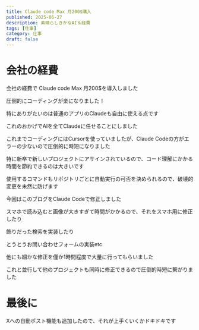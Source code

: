 ```yaml
---
title: Claude code Max 月200$購入
published: 2025-06-27
description: 素晴らしきかなAI＆経費
tags: [仕事]
category: 仕事
draft: false
---
```

# 会社の経費

会社の経費で Claude code Max 月200$を導入しました

圧倒的にコーディングが楽になりました！

特にありがたいのは普通のアプリのClaudeも自由に使える点です

これのおかげでAIを全てClaudeに任せることにしました

これまでコーディングにはCursorを使っていましたが、Claude Codeの方がエラーの少ないので圧倒的に時短になりました

特に新卒で新しいプロジェクトにアサインされているので、コード理解にかかる時間を節約できるのは大きいです

使用するコマンドもリポジトリごとに自動実行の可否を決められるので、破壊的変更を未然に防げます

今回はこのブログをClaude Codeで修正しました

スマホで読み込むと画像が大きすぎて時間がかかるので、それをスマホ用に修正したり

飾りだった検索を実装したり

とうとうお問い合わせフォームの実装etc

他にも細かな修正を僅か1時間程度で大量に行ってもらいました

これと並行して他のプロジェクトも同時に修正できるので圧倒的時短に繋がりました

# 最後に

Xへの自動ポスト機能も追加したので、それが上手くいくかドキドキです
